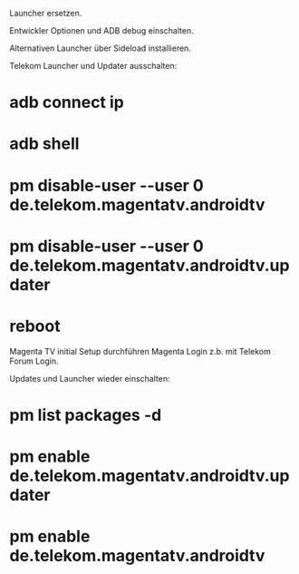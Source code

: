 Launcher ersetzen.

Entwickler Optionen und ADB debug einschalten.

Alternativen Launcher über Sideload installieren.

Telekom Launcher und Updater ausschalten:

# adb connect ip
# adb shell
# pm disable-user --user 0 de.telekom.magentatv.androidtv
# pm disable-user --user 0 de.telekom.magentatv.androidtv.updater
# reboot


Magenta TV initial Setup durchführen Magenta Login z.b. mit Telekom Forum Login.


Updates und Launcher wieder einschalten:

# pm list packages -d
# pm enable de.telekom.magentatv.androidtv.updater
# pm enable de.telekom.magentatv.androidtv
